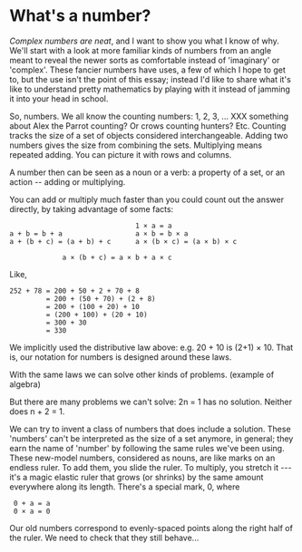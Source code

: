 <!DOCTYPE html>
<head>
  <meta http-equiv="Content-Type" content="text/html;charset=utf-8">
  <meta http-equiv="encoding" content="utf-8">
  <script type="text/javascript" src="spline_interpolate.js"></script>
  <script type="text/javascript" src="util.js"></script>
  <script type="text/javascript" src="pointing.js"></script>
  <script type="text/javascript" src="complex.js"></script>
  <script type="text/javascript" src="sheet.js"></script>
  <script type="text/javascript" src="draft.js"></script>
</head>

# What's a number?

*Complex numbers are neat*, and I want to show you what I know of
why. We'll start with a look at more familiar kinds of numbers from an
angle meant to reveal the newer sorts as comfortable instead of
'imaginary' or 'complex'. These fancier numbers have uses, a few of
which I hope to get to, but the use isn't the point of this essay;
instead I'd like to share what it's like to understand pretty
mathematics by playing with it instead of jamming it into your head in
school.

So, numbers. We all know the counting numbers: 1, 2, 3, ...  XXX
something about Alex the Parrot counting? Or crows counting hunters?
Etc. Counting tracks the size of a set of objects considered
interchangeable. Adding two numbers gives the size from combining the
sets. Multiplying means repeated adding. You can picture it with rows
and columns.

A number then can be seen as a noun or a verb: a property of a set, or
an action -- adding or multiplying.

You can add or multiply much faster than you could count out the
answer directly, by taking advantage of some facts:

                                   1 × a = a
    a + b = b + a                  a × b = b × a
    a + (b + c) = (a + b) + c      a × (b × c) = (a × b) × c
    
                 a × (b + c) = a × b + a × c

Like,

    252 + 78 = 200 + 50 + 2 + 70 + 8 
             = 200 + (50 + 70) + (2 + 8)
             = 200 + (100 + 20) + 10
             = (200 + 100) + (20 + 10)
             = 300 + 30
             = 330

We implicitly used the distributive law above: e.g. 20 + 10 is (2+1)
&times; 10. That is, our notation for numbers is designed around these
laws.

With the same laws we can solve other kinds of problems. (example of
algebra)

But there are many problems we can't solve: 2n = 1 has no solution.
Neither does n + 2 = 1.

We can try to invent a class of numbers that does include a
solution. These 'numbers' can't be interpreted as the size of a set
anymore, in general; they earn the name of 'number' by following the
same rules we've been using. These new-model numbers, considered as
nouns, are like marks on an endless ruler. To add them, you slide the
ruler. To multiply, you stretch it --- it's a magic elastic ruler that
grows (or shrinks) by the same amount everywhere along its
length. There's a special mark, 0, where

     0 + a = a
     0 × a = 0

Our old numbers correspond to evenly-spaced points along the right
half of the ruler. We need to check that they still behave...



  <canvas id="canvas" width="300" height="300"
          style="background-color: #eee"
          >
  </canvas>

  <script type="text/javascript">
    var canvas = document.getElementById("canvas");
    document.body.onload = onLoad;
  </script>
